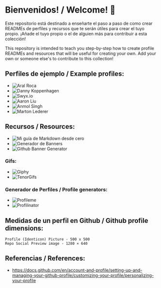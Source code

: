 # Bienvenidos! / Welcome! 👋
Este repositorio está destinado a enseñarte el paso a paso de como crear READMEs de perfiles y recursos que te serán útiles para crear el tuyo propio.  ¡Añade el tuyo propio o el de alguien más para contribuir a esta colección!

This repository is intended to teach you step-by-step how to create profile READMEs and resources that will be useful for creating your own. Add your own or someone else's to contribute to this collection!

## Perfiles de ejemplo / Example profiles:

- ![Aral Roca](https://github.com/aralroca)</br>
- ![Danny Koppenhagen](https://github.com/d-koppenhagen)</br>
- ![Swyx.io](https://github.com/swyxio)</br>
- ![Aaron Liu](https://github.com/HFO4)</br>
- ![Anmol Singh](https://github.com/anmol098)</br>
- ![Marton Lederer](https://github.com/martonlederer)</br>

## Recursos / Resources:
- ![Mi guía de Markdown desde cero](https://github.com/Ivesqui/AprendeMarkDown)</br>
- ![Generador de Banners](https://github.com/leviarista/github-profile-header-generator)</br>
- ![Github Banner Generator](https://rmariuzzo.github.io/github-banner/)

### Gifs:
- ![Giphy](https://giphy.com/)
- ![TenorGifs](https://tenor.com/es/)

### Generador de Perfiles / Profile generators:
- ![Profileme](https://www.profileme.dev/)
- ![Profilinator](https://profilinator.rishav.dev/)

##  Medidas de un perfil en Github / Github profile dimensions:

    Profile (Identicon) Picture - 500 x 500
    Repo Social Preview image - 1280 × 640

## Referencias / References:

- https://docs.github.com/en/account-and-profile/setting-up-and-managing-your-github-profile/customizing-your-profile/personalizing-your-profile

